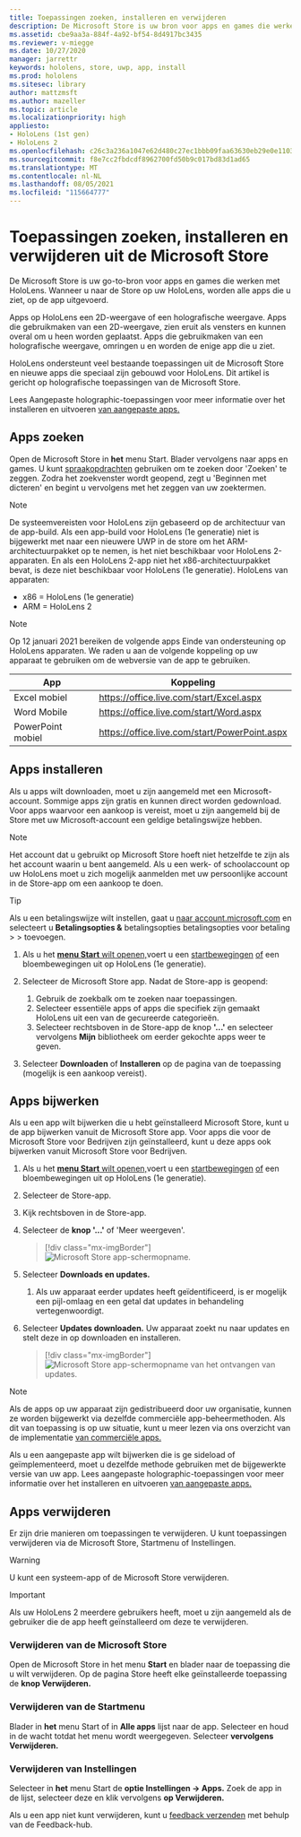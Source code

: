 ```yaml
---
title: Toepassingen zoeken, installeren en verwijderen
description: De Microsoft Store is uw bron voor apps en games die werken met HoloLens.  Meer informatie over het zoeken, installeren en verwijderen van holografische apps.
ms.assetid: cbe9aa3a-884f-4a92-bf54-8d4917bc3435
ms.reviewer: v-miegge
ms.date: 10/27/2020
manager: jarrettr
keywords: hololens, store, uwp, app, install
ms.prod: hololens
ms.sitesec: library
author: mattzmsft
ms.author: mazeller
ms.topic: article
ms.localizationpriority: high
appliesto:
- HoloLens (1st gen)
- HoloLens 2
ms.openlocfilehash: c26c3a236a1047e62d480c27ec1bbb09faa63630eb29e0e1103546842d6a76d3
ms.sourcegitcommit: f8e7cc2fbdcdf8962700fd50b9c017bd83d1ad65
ms.translationtype: MT
ms.contentlocale: nl-NL
ms.lasthandoff: 08/05/2021
ms.locfileid: "115664777"
---
```

# <a name="find-install-and-uninstall-applications-from-the-microsoft-store"></a>Toepassingen zoeken, installeren en verwijderen uit de Microsoft Store

De Microsoft Store is uw go-to-bron voor apps en games die werken met HoloLens. Wanneer u naar de Store op uw HoloLens, worden alle apps die u ziet, op de app uitgevoerd.

Apps op HoloLens een 2D-weergave of een holografische weergave. Apps die gebruikmaken van een 2D-weergave, zien eruit als vensters en kunnen overal om u heen worden geplaatst. Apps die gebruikmaken van een holografische weergave, omringen u en worden de enige app die u ziet.

HoloLens ondersteunt veel bestaande toepassingen uit de Microsoft Store en nieuwe apps die speciaal zijn gebouwd voor HoloLens.  Dit artikel is gericht op holografische toepassingen van de Microsoft Store.

Lees Aangepaste holographic-toepassingen voor meer informatie over het installeren en uitvoeren [van aangepaste apps.](holographic-custom-apps.md)

## <a name="find-apps"></a>Apps zoeken

Open de Microsoft Store in **het** menu Start. Blader vervolgens naar apps en games. U kunt [spraakopdrachten](hololens-cortana.md) gebruiken om te zoeken door 'Zoeken' te zeggen. Zodra het zoekvenster wordt geopend, zegt u 'Beginnen met dicteren' en begint u vervolgens met het zeggen van uw zoektermen.

> [!NOTE]
> De systeemvereisten voor HoloLens zijn gebaseerd op de architectuur van de app-build. Als een app-build voor HoloLens (1e generatie) niet is bijgewerkt met naar een nieuwere UWP in de store om het ARM-architectuurpakket op te nemen, is het niet beschikbaar voor HoloLens 2-apparaten. En als een HoloLens 2-app niet het x86-architectuurpakket bevat, is deze niet beschikbaar voor HoloLens (1e generatie). HoloLens van apparaten:
> - x86 = HoloLens (1e generatie)
> - ARM = HoloLens 2

> [!NOTE]
> Op 12 januari 2021 bereiken de volgende apps Einde van ondersteuning op HoloLens apparaten. We raden u aan de volgende koppeling op uw apparaat te gebruiken om de webversie van de app te gebruiken.

| App        | Koppeling                                          |
|------------|-----------------------------------------------|
| Excel mobiel      | https://office.live.com/start/Excel.aspx      |
| Word Mobile       | https://office.live.com/start/Word.aspx       |
| PowerPoint mobiel | https://office.live.com/start/PowerPoint.aspx |

## <a name="install-apps"></a>Apps installeren

Als u apps wilt downloaden, moet u zijn aangemeld met een Microsoft-account. Sommige apps zijn gratis en kunnen direct worden gedownload. Voor apps waarvoor een aankoop is vereist, moet u zijn aangemeld bij de Store met uw Microsoft-account een geldige betalingswijze hebben.

> [!NOTE]
> Het account dat u gebruikt op Microsoft Store hoeft niet hetzelfde te zijn als het account waarin u bent aangemeld. Als u een werk- of schoolaccount op uw HoloLens moet u zich mogelijk aanmelden met uw persoonlijke account in de Store-app om een aankoop te doen.

> [!TIP]
> Als u een betalingswijze wilt instellen, gaat u [naar account.microsoft.com](https://account.microsoft.com/) en selecteert u **Betalingsopties &** betalingsopties betalingsopties voor betaling  >    >  toevoegen.

1. Als u het [ **menu Start** wilt openen,](holographic-home.md)voert u een [startbewegingen](/hololens/hololens2-basic-usage#start-gesture) [of](hololens1-basic-usage.md) een bloembewegingen uit op HoloLens (1e generatie).

1. Selecteer de Microsoft Store app. Nadat de Store-app is geopend:
   1. Gebruik de zoekbalk om te zoeken naar toepassingen. 
   1. Selecteer essentiële apps of apps die specifiek zijn gemaakt HoloLens uit een van de gecureerde categorieën.
   1. Selecteer rechtsboven in de Store-app de knop **'...'** en selecteer vervolgens **Mijn** bibliotheek om eerder gekochte apps weer te geven.

1. Selecteer **Downloaden** of **Installeren** op de pagina van de toepassing (mogelijk is een aankoop vereist).

## <a name="update-apps"></a>Apps bijwerken

Als u een app wilt bijwerken die u hebt geïnstalleerd Microsoft Store, kunt u de app bijwerken vanuit de Microsoft Store app. Voor apps die voor de Microsoft Store voor Bedrijven zijn geïnstalleerd, kunt u deze apps ook bijwerken vanuit Microsoft Store voor Bedrijven. 

1. Als u het [ **menu Start** wilt openen,](holographic-home.md)voert u een [startbewegingen](/hololens/hololens2-basic-usage#start-gesture) [of](hololens1-basic-usage.md) een bloembewegingen uit op HoloLens (1e generatie).

1. Selecteer de Store-app.

1. Kijk rechtsboven in de Store-app. 

1. Selecteer de **knop '...'** of 'Meer weergeven'.

   > [!div class="mx-imgBorder"]
   > ![Microsoft Store app-schermopname.](images/store-update-1.png)

1. Selecteer **Downloads en updates.**
    1. Als uw apparaat eerder updates heeft geïdentificeerd, is er mogelijk een pijl-omlaag en een getal dat updates in behandeling vertegenwoordigt.

1. Selecteer **Updates downloaden.** Uw apparaat zoekt nu naar updates en stelt deze in op downloaden en installeren. 
 
   > [!div class="mx-imgBorder"]
   > ![Microsoft Store app-schermopname van het ontvangen van updates.](images/store-update-2.png.jpg)

> [!NOTE]
> Als de apps op uw apparaat zijn gedistribueerd door uw organisatie, kunnen ze worden bijgewerkt via dezelfde commerciële app-beheermethoden. Als dit van toepassing is op uw situatie, kunt u meer lezen via ons overzicht van de implementatie [van commerciële apps.](app-deploy-overview.md)
>
> Als u een aangepaste app wilt bijwerken die is ge sideload of geïmplementeerd, moet u dezelfde methode gebruiken met de bijgewerkte versie van uw app. Lees aangepaste holographic-toepassingen voor meer informatie over het installeren en uitvoeren [van aangepaste apps.](holographic-custom-apps.md)

## <a name="uninstall-apps"></a>Apps verwijderen

Er zijn drie manieren om toepassingen te verwijderen. U kunt toepassingen verwijderen via de Microsoft Store, Startmenu of Instellingen. 

> [!WARNING]
> U kunt een systeem-app of de Microsoft Store verwijderen.

> [!IMPORTANT]
> Als uw HoloLens 2 meerdere gebruikers heeft, moet u zijn aangemeld als de gebruiker die de app heeft geïnstalleerd om deze te verwijderen. 

### <a name="uninstall-from-the-microsoft-store"></a>Verwijderen van de Microsoft Store

Open de Microsoft Store in het menu **Start** en blader naar de toepassing die u wilt verwijderen.  Op de pagina Store heeft elke geïnstalleerde toepassing de **knop Verwijderen.**

### <a name="uninstall-from-the-start-menu"></a>Verwijderen van de Startmenu

Blader in **het** menu Start of in **Alle apps** lijst naar de app. Selecteer en houd in de wacht totdat het menu wordt weergegeven. Selecteer **vervolgens Verwijderen.**

### <a name="uninstall-from-settings"></a>Verwijderen van Instellingen
Selecteer in **het** menu Start de **optie Instellingen -> Apps.** Zoek de app in de lijst, selecteer deze en klik vervolgens **op Verwijderen.**

Als u een app niet kunt verwijderen, kunt u [feedback verzenden](/hololens/hololens-feedback) met behulp van de Feedback-hub.

